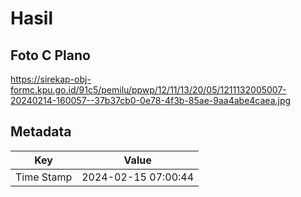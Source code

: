 # Hasil

## Foto C Plano

https://sirekap-obj-formc.kpu.go.id/91c5/pemilu/ppwp/12/11/13/20/05/1211132005007-20240214-160057--37b37cb0-0e78-4f3b-85ae-9aa4abe4caea.jpg


## Metadata

| Key        | Value               |
| ---------- | ------------------- |
| Time Stamp | 2024-02-15 07:00:44 |



